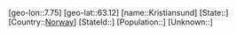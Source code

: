 ﻿---
location: [63.12,7.75]
type: City
tags:
- geo/City


SpocWebEntityId: 31650
isDeleted: false
confidential: public

---
[geo-lon::7.75]
[geo-lat::63.12]
[name::Kristiansund]
[State::]
[Country::[Norway](geo/Continent/Europe/Norway.md)]
[StateId::]
[Population::]
[Unknown::]

